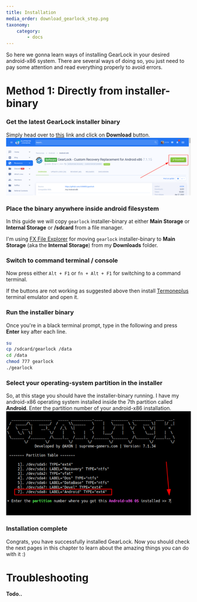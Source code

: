 ```yaml
---
title: Installation
media_order: download_gearlock_step.png
taxonomy:
    category:
        - docs
---
```


So here we gonna learn ways of installing GearLock in your desired android-x86 system. There are several ways of doing so, you just need to pay some attention and read everything properly to avoid errors.

# Method 1: Directly from installer-binary

### Get the latest GearLock installer binary

Simply head over to [this](https://supreme-gamers.com/r/gearlock-custom-recovery-replacement-for-android-x86.40) link and click on **Download** button.
![](download_gearlock.png)

### Place the binary anywhere inside android filesystem

In this guide we will copy `gearlock` installer-binary at either **Main Storage** or **Internal Storage** or **/sdcard** from a file manager.

I'm using [FX File Explorer](https://fx-file-explorer.en.uptodown.com/android) for moving `gearlock` installer-binary to **Main Storage** (aka the **Internal Storage**) from my **Downloads** folder.

### Switch to command terminal / console

Now press either `Alt + F1` or `fn + Alt + F1` for switching to a command terminal.

If the buttons are not working as suggested above then install [Termoneplus](https://apkpure.com/termone-plus-terminal-emulator/com.termoneplus) terminal emulator and open it.

### Run the installer binary

Once you're in a black terminal prompt, type in the following and press **Enter** key after each line.

```bash
su
cp /sdcard/gearlock /data
cd /data
chmod 777 gearlock
./gearlock
```

### Select your operating-system partition in the installer

So, at this stage you should have the installer-binary running. I have my android-x86 operating system installed inside the 7th partition called **Android**. Enter the partition number of your android-x86 installation.
![](installer.png)

### Installation complete

Congrats, you have successfully installed GearLock. Now you should check the next pages in this chapter to learn about the amazing things you can do with it :)

# Troubleshooting

**Todo..**